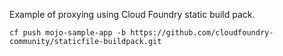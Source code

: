 Example of proxying using Cloud Foundry static build pack.

```
cf push mojo-sample-app -b https://github.com/cloudfoundry-community/staticfile-buildpack.git
```